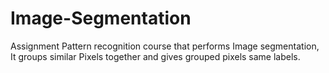 # Image-Segmentation
Assignment Pattern recognition course  that performs Image segmentation, It groups similar Pixels together and gives  grouped pixels same labels.
